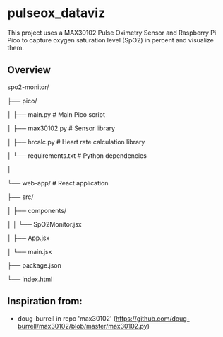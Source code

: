 # pulseox_dataviz
This project uses a MAX30102 Pulse Oximetry Sensor and Raspberry Pi Pico to capture oxygen saturation level (SpO2) in percent and visualize them.

## Overview
spo2-monitor/

├── pico/

│ ├── main.py # Main Pico script

│ ├── max30102.py # Sensor library

│ ├── hrcalc.py # Heart rate calculation library

│ └── requirements.txt # Python dependencies

│

└── web-app/ # React application

├── src/

│ ├── components/

│ │ └── SpO2Monitor.jsx

│ ├── App.jsx

│ └── main.jsx

├── package.json

└── index.html


## Inspiration from: 
- doug-burrell in repo 'max30102' (https://github.com/doug-burrell/max30102/blob/master/max30102.py)
